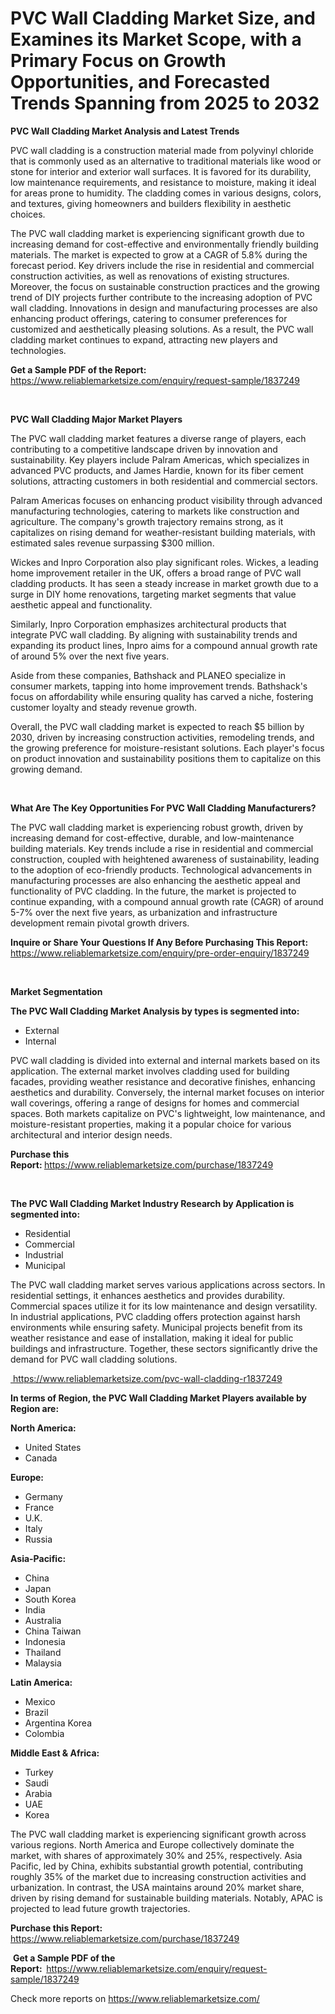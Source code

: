 <p><h1>PVC Wall Cladding Market Size, and Examines its Market Scope, with a Primary Focus on Growth Opportunities, and Forecasted Trends Spanning from 2025 to 2032</h1></p><p><strong>PVC Wall Cladding Market Analysis and Latest Trends</strong></p>
<p><p>PVC wall cladding is a construction material made from polyvinyl chloride that is commonly used as an alternative to traditional materials like wood or stone for interior and exterior wall surfaces. It is favored for its durability, low maintenance requirements, and resistance to moisture, making it ideal for areas prone to humidity. The cladding comes in various designs, colors, and textures, giving homeowners and builders flexibility in aesthetic choices.</p><p>The PVC wall cladding market is experiencing significant growth due to increasing demand for cost-effective and environmentally friendly building materials. The market is expected to grow at a CAGR of 5.8% during the forecast period. Key drivers include the rise in residential and commercial construction activities, as well as renovations of existing structures. Moreover, the focus on sustainable construction practices and the growing trend of DIY projects further contribute to the increasing adoption of PVC wall cladding. Innovations in design and manufacturing processes are also enhancing product offerings, catering to consumer preferences for customized and aesthetically pleasing solutions. As a result, the PVC wall cladding market continues to expand, attracting new players and technologies.</p></p>
<p><strong>Get a Sample PDF of the Report:&nbsp;</strong> <a href="https://www.reliablemarketsize.com/enquiry/request-sample/1837249?utm_campaign=1131&utm_medium=2&utm_source=Github&utm_content=ia&utm_term=22022025&utm_id=pvc-wall-cladding">https://www.reliablemarketsize.com/enquiry/request-sample/1837249</a></p>
<p>&nbsp;</p>
<p><strong>PVC Wall Cladding Major Market Players</strong></p>
<p><p>The PVC wall cladding market features a diverse range of players, each contributing to a competitive landscape driven by innovation and sustainability. Key players include Palram Americas, which specializes in advanced PVC products, and James Hardie, known for its fiber cement solutions, attracting customers in both residential and commercial sectors. </p><p>Palram Americas focuses on enhancing product visibility through advanced manufacturing technologies, catering to markets like construction and agriculture. The company's growth trajectory remains strong, as it capitalizes on rising demand for weather-resistant building materials, with estimated sales revenue surpassing $300 million.</p><p>Wickes and Inpro Corporation also play significant roles. Wickes, a leading home improvement retailer in the UK, offers a broad range of PVC wall cladding products. It has seen a steady increase in market growth due to a surge in DIY home renovations, targeting market segments that value aesthetic appeal and functionality.</p><p>Similarly, Inpro Corporation emphasizes architectural products that integrate PVC wall cladding. By aligning with sustainability trends and expanding its product lines, Inpro aims for a compound annual growth rate of around 5% over the next five years.</p><p>Aside from these companies, Bathshack and PLANEO specialize in consumer markets, tapping into home improvement trends. Bathshack's focus on affordability while ensuring quality has carved a niche, fostering customer loyalty and steady revenue growth.</p><p>Overall, the PVC wall cladding market is expected to reach $5 billion by 2030, driven by increasing construction activities, remodeling trends, and the growing preference for moisture-resistant solutions. Each player's focus on product innovation and sustainability positions them to capitalize on this growing demand.</p></p>
<p>&nbsp;</p>
<p><strong>What Are The Key Opportunities For PVC Wall Cladding Manufacturers?</strong></p>
<p><p>The PVC wall cladding market is experiencing robust growth, driven by increasing demand for cost-effective, durable, and low-maintenance building materials. Key trends include a rise in residential and commercial construction, coupled with heightened awareness of sustainability, leading to the adoption of eco-friendly products. Technological advancements in manufacturing processes are also enhancing the aesthetic appeal and functionality of PVC cladding. In the future, the market is projected to continue expanding, with a compound annual growth rate (CAGR) of around 5-7% over the next five years, as urbanization and infrastructure development remain pivotal growth drivers.</p></p>
<p><strong>Inquire or Share Your Questions If Any Before Purchasing This Report:</strong> <a href="https://www.reliablemarketsize.com/enquiry/pre-order-enquiry/1837249?utm_campaign=1131&utm_medium=2&utm_source=Github&utm_content=ia&utm_term=22022025&utm_id=pvc-wall-cladding">https://www.reliablemarketsize.com/enquiry/pre-order-enquiry/1837249</a></p>
<p>&nbsp;</p>
<p><strong>Market Segmentation</strong></p>
<p><strong>The PVC Wall Cladding Market Analysis by types is segmented into:</strong></p>
<p><ul><li>External</li><li>Internal</li></ul></p>
<p><p>PVC wall cladding is divided into external and internal markets based on its application. The external market involves cladding used for building facades, providing weather resistance and decorative finishes, enhancing aesthetics and durability. Conversely, the internal market focuses on interior wall coverings, offering a range of designs for homes and commercial spaces. Both markets capitalize on PVC's lightweight, low maintenance, and moisture-resistant properties, making it a popular choice for various architectural and interior design needs.</p></p>
<p><strong>Purchase this Report:&nbsp;</strong><a href="https://www.reliablemarketsize.com/purchase/1837249?utm_campaign=1131&utm_medium=2&utm_source=Github&utm_content=ia&utm_term=22022025&utm_id=pvc-wall-cladding">https://www.reliablemarketsize.com/purchase/1837249</a></p>
<p>&nbsp;</p>
<p><strong>The PVC Wall Cladding Market Industry Research by Application is segmented into:</strong></p>
<p><ul><li>Residential</li><li>Commercial</li><li>Industrial</li><li>Municipal</li></ul></p>
<p><p>The PVC wall cladding market serves various applications across sectors. In residential settings, it enhances aesthetics and provides durability. Commercial spaces utilize it for its low maintenance and design versatility. In industrial applications, PVC cladding offers protection against harsh environments while ensuring safety. Municipal projects benefit from its weather resistance and ease of installation, making it ideal for public buildings and infrastructure. Together, these sectors significantly drive the demand for PVC wall cladding solutions.</p></p>
<p><a href="https://www.reliablemarketsize.com/pvc-wall-cladding-r1837249?utm_campaign=1131&utm_medium=2&utm_source=Github&utm_content=ia&utm_term=22022025&utm_id=pvc-wall-cladding">&nbsp;https://www.reliablemarketsize.com/pvc-wall-cladding-r1837249</a></p>
<p><strong>In terms of Region, the PVC Wall Cladding Market Players available by Region are:</strong></p>
<p>
    <p> <strong> North America: </strong>
        <ul>
            <li>United States</li>
            <li>Canada</li>
        </ul>
        </p> 
    <p> <strong> Europe: </strong>
        <ul>
            <li>Germany</li>
            <li>France</li>
            <li>U.K.</li>
            <li>Italy</li>
            <li>Russia</li>
        </ul>
        </p> 
    <p> <strong> Asia-Pacific: </strong>
        <ul>
            <li>China</li>
            <li>Japan</li>
            <li>South Korea</li>
            <li>India</li>
            <li>Australia</li>
            <li>China Taiwan</li>
            <li>Indonesia</li>
            <li>Thailand</li>
            <li>Malaysia</li>
        </ul>
        </p> 
    <p> <strong> Latin America: </strong>
        <ul>
            <li>Mexico</li>
            <li>Brazil</li>
            <li>Argentina Korea</li>
            <li>Colombia</li>
        </ul>
        </p> 
    <p> <strong> Middle East & Africa: </strong>
        <ul>
            <li>Turkey</li>
            <li>Saudi</li>
            <li>Arabia</li>
            <li>UAE</li>
            <li>Korea</li>
        </ul>
    </p>
    </p>
<p><p>The PVC wall cladding market is experiencing significant growth across various regions. North America and Europe collectively dominate the market, with shares of approximately 30% and 25%, respectively. Asia Pacific, led by China, exhibits substantial growth potential, contributing roughly 35% of the market due to increasing construction activities and urbanization. In contrast, the USA maintains around 20% market share, driven by rising demand for sustainable building materials. Notably, APAC is projected to lead future growth trajectories.</p></p>
<p><strong>Purchase this Report: </strong><a href="https://www.reliablemarketsize.com/purchase/1837249?utm_campaign=1131&utm_medium=2&utm_source=Github&utm_content=ia&utm_term=22022025&utm_id=pvc-wall-cladding">https://www.reliablemarketsize.com/purchase/1837249</a></p>
<p>&nbsp;<strong>Get a Sample PDF of the Report:&nbsp;&nbsp;</strong><a href="https://www.reliablemarketsize.com/enquiry/request-sample/1837249?utm_campaign=1131&utm_medium=2&utm_source=Github&utm_content=ia&utm_term=22022025&utm_id=pvc-wall-cladding">https://www.reliablemarketsize.com/enquiry/request-sample/1837249</a></p>
<p><strong></strong></p>
<p>Check more reports on <a href="https://www.reliablemarketsize.com/?utm_campaign=1131&utm_medium=2&utm_source=Github&utm_content=ia&utm_term=22022025&utm_id=pvc-wall-cladding">https://www.reliablemarketsize.com/</a></p>